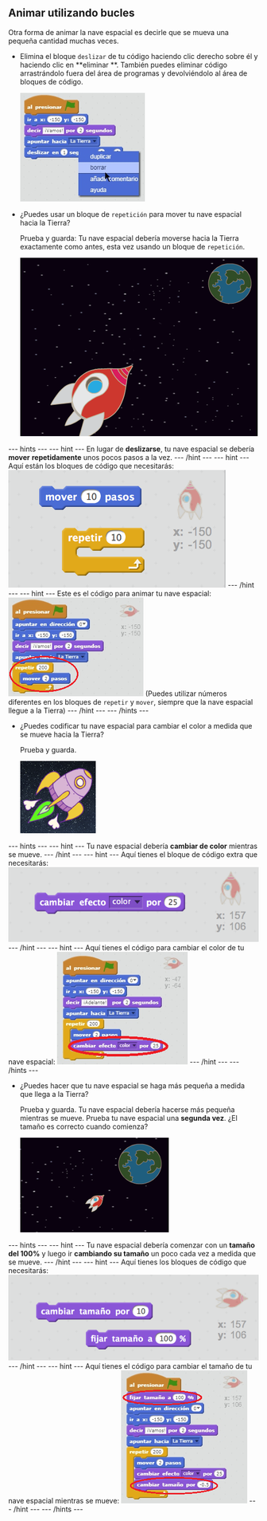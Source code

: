 ## Animar utilizando bucles

Otra forma de animar la nave espacial es decirle que se mueva una pequeña cantidad muchas veces.

+ Elimina el bloque `deslizar` de tu código haciendo clic derecho sobre él y haciendo clic en **eliminar **. También puedes eliminar código arrastrándolo fuera del área de programas y devolviéndolo al área de bloques de código.
    
    ![Eliminar el bloque de deslizamiento](images/space-delete-glide.png)

+ ¿Puedes usar un bloque de `repetición` para mover tu nave espacial hacia la Tierra?
    
    Prueba y guarda: Tu nave espacial debería moverse hacia la Tierra exactamente como antes, esta vez usando un bloque de `repetición`.
    
    ![Probando una animación de nave espacial](images/space-animate-stage.png)

\--- hints \--- \--- hint \--- En lugar de **deslizarse**, tu nave espacial se debería **mover** **repetidamente** unos pocos pasos a la vez. \--- /hint \--- \--- hint \--- Aquí están los bloques de código que necesitarás: ![Blocks for an animated spaceship](images/space-repeat-blocks.png) \--- /hint \--- \--- hint \--- Este es el código para animar tu nave espacial: ![Code for an animated spaceship](images/space-repeat-code.png) (Puedes utilizar números diferentes en los bloques de `repetir` y `mover`, siempre que la nave espacial llegue a la Tierra) \--- /hint \--- \--- /hints \---

+ ¿Puedes codificar tu nave espacial para cambiar el color a medida que se mueve hacia la Tierra?
    
    Prueba y guarda.
    
    ![Probando una nave espacial que cambia de color](images/space-colour-test.png)

\--- hints \--- \--- hint \--- Tu nave espacial debería **cambiar de color** mientras se mueve. \--- /hint \--- \--- hint \--- Aquí tienes el bloque de código extra que necesitarás: ![Block for changing colour](images/space-colour-blocks.png) \--- /hint \--- \--- hint \--- Aquí tienes el código para cambiar el color de tu nave espacial: ![Code for an animated spaceship](images/space-colour-code.png) \--- /hint \--- \--- /hints \---

+ ¿Puedes hacer que tu nave espacial se haga más pequeña a medida que llega a la Tierra?
    
    Prueba y guarda. Tu nave espacial debería hacerse más pequeña mientras se mueve. Prueba tu nave espacial una **segunda vez**. ¿El tamaño es correcto cuando comienza?
    
    ![Probando una nave espacial que cambia de tamaño](images/space-size-test.png)

\--- hints \--- \--- hint \--- Tu nave espacial debería comenzar con un **tamaño del 100%** y luego ir **cambiando su tamaño** un poco cada vez a medida que se mueve. \--- /hint \--- \--- hint \--- Aquí tienes los bloques de código que necesitarás: ![Blocks for changing size](images/space-size-blocks.png) \--- /hint \--- \--- hint \--- Aquí tienes el código para cambiar el tamaño de tu nave espacial mientras se mueve: ![Code for changing size](images/space-size-code.png) \--- /hint \--- \--- /hints \---